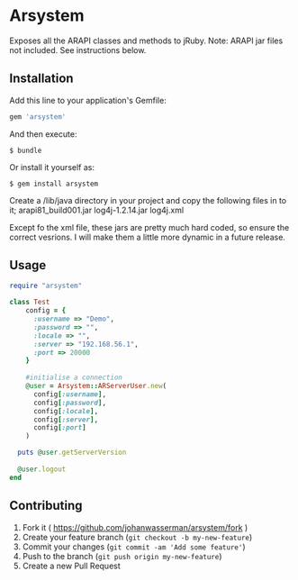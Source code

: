 # Arsystem

Exposes all the ARAPI classes and methods to jRuby.
Note: ARAPI jar files not included.  See instructions below.

## Installation

Add this line to your application's Gemfile:

```ruby
gem 'arsystem'
```

And then execute:

    $ bundle

Or install it yourself as:

    $ gem install arsystem
    
Create a /lib/java directory in your project and copy the following files in to it;
arapi81_build001.jar
log4j-1.2.14.jar
log4j.xml

Except fo the xml file, these jars are pretty much hard coded, so ensure the correct vesrions.  I will make them a little more dynamic in a future release.  

## Usage
```ruby
require "arsystem"

class Test
    config = {
      :username => "Demo",
      :password => "",
      :locale => "",
      :server => "192.168.56.1",
      :port => 20000
    }
  
    #initialise a connection
    @user = Arsystem::ARServerUser.new(
      config[:username],
      config[:password],
      config[:locale],
      config[:server],
      config[:port]
    )

  puts @user.getServerVersion
  
  @user.logout
end
```
## Contributing

1. Fork it ( https://github.com/johanwasserman/arsystem/fork )
2. Create your feature branch (`git checkout -b my-new-feature`)
3. Commit your changes (`git commit -am 'Add some feature'`)
4. Push to the branch (`git push origin my-new-feature`)
5. Create a new Pull Request
